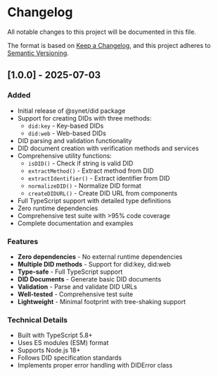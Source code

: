 # Changelog

All notable changes to this project will be documented in this file.

The format is based on [Keep a Changelog](https://keepachangelog.com/en/1.0.0/),
and this project adheres to [Semantic Versioning](https://semver.org/spec/v2.0.0.html).

## [1.0.0] - 2025-07-03

### Added

- Initial release of @synet/did package
- Support for creating DIDs with three methods:
  - `did:key` - Key-based DIDs
  - `did:web` - Web-based DIDs
- DID parsing and validation functionality
- DID document creation with verification methods and services
- Comprehensive utility functions:
  - `isDID()` - Check if string is valid DID
  - `extractMethod()` - Extract method from DID
  - `extractIdentifier()` - Extract identifier from DID
  - `normalizeDID()` - Normalize DID format
  - `createDIDURL()` - Create DID URL from components
- Full TypeScript support with detailed type definitions
- Zero runtime dependencies
- Comprehensive test suite with >95% code coverage
- Complete documentation and examples

### Features

- **Zero dependencies** - No external runtime dependencies
- **Multiple DID methods** - Support for did:key, did:web
- **Type-safe** - Full TypeScript support
- **DID Documents** - Generate basic DID documents
- **Validation** - Parse and validate DID URLs
- **Well-tested** - Comprehensive test suite
- **Lightweight** - Minimal footprint with tree-shaking support

### Technical Details

- Built with TypeScript 5.8+
- Uses ES modules (ESM) format
- Supports Node.js 18+
- Follows DID specification standards
- Implements proper error handling with DIDError class
